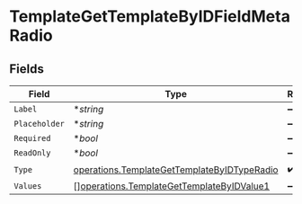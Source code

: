 # TemplateGetTemplateByIDFieldMetaRadio


## Fields

| Field                                                                                                      | Type                                                                                                       | Required                                                                                                   | Description                                                                                                |
| ---------------------------------------------------------------------------------------------------------- | ---------------------------------------------------------------------------------------------------------- | ---------------------------------------------------------------------------------------------------------- | ---------------------------------------------------------------------------------------------------------- |
| `Label`                                                                                                    | **string*                                                                                                  | :heavy_minus_sign:                                                                                         | N/A                                                                                                        |
| `Placeholder`                                                                                              | **string*                                                                                                  | :heavy_minus_sign:                                                                                         | N/A                                                                                                        |
| `Required`                                                                                                 | **bool*                                                                                                    | :heavy_minus_sign:                                                                                         | N/A                                                                                                        |
| `ReadOnly`                                                                                                 | **bool*                                                                                                    | :heavy_minus_sign:                                                                                         | N/A                                                                                                        |
| `Type`                                                                                                     | [operations.TemplateGetTemplateByIDTypeRadio](../../models/operations/templategettemplatebyidtyperadio.md) | :heavy_check_mark:                                                                                         | N/A                                                                                                        |
| `Values`                                                                                                   | [][operations.TemplateGetTemplateByIDValue1](../../models/operations/templategettemplatebyidvalue1.md)     | :heavy_minus_sign:                                                                                         | N/A                                                                                                        |
